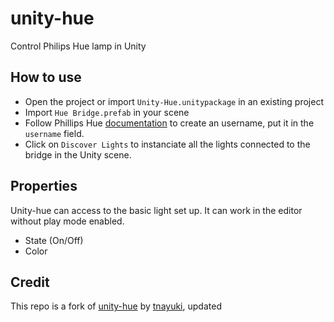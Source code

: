 # unity-hue
Control Philips Hue lamp in Unity

## How to use

* Open the project or import `Unity-Hue.unitypackage` in an existing project
* Import `Hue Bridge.prefab` in your scene
* Follow Phillips Hue [documentation](http://www.developers.meethue.com/documentation/getting-started) to create an username, put it in the `username` field. 
* Click on `Discover Lights` to instanciate all the lights connected to the bridge in the Unity scene. 

## Properties
Unity-hue can access to the basic light set up. It can work in the editor without play mode enabled. 

* State (On/Off)
* Color

## Credit

This repo is a fork of [unity-hue](https://github.com/tnayuki/Unity-Hue) by [tnayuki](https://github.com/tnayuki), updated
